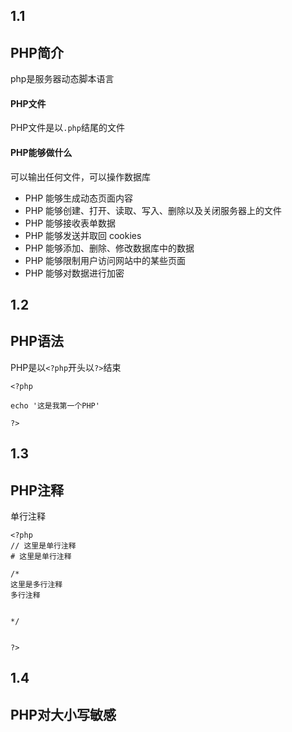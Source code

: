 
1.1
--
## PHP简介
php是服务器动态脚本语言

#### PHP文件
PHP文件是以`.php`结尾的文件

#### PHP能够做什么
可以输出任何文件，可以操作数据库
- PHP 能够生成动态页面内容
- PHP 能够创建、打开、读取、写入、删除以及关闭服务器上的文件
- PHP 能够接收表单数据
- PHP 能够发送并取回 cookies
- PHP 能够添加、删除、修改数据库中的数据
- PHP 能够限制用户访问网站中的某些页面
- PHP 能够对数据进行加密



1.2
--
## PHP语法

PHP是以`<?php`开头以`?>`结束
```
<?php

echo '这是我第一个PHP'

?>
```
1.3
--
## PHP注释

单行注释
```
<?php
// 这里是单行注释
# 这里是单行注释

/*
这里是多行注释
多行注释


*/


?>
```
1.4
--
## PHP对大小写敏感

